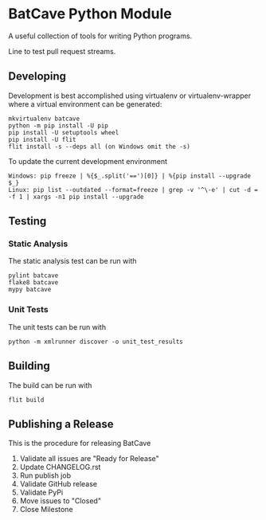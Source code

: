 # BatCave Python Module

A useful collection of tools for writing Python programs.

Line to test pull request streams.

## Developing

Development is best accomplished using virtualenv or virtualenv-wrapper where a virtual environment can be generated:

    mkvirtualenv batcave
    python -m pip install -U pip
    pip install -U setuptools wheel
    pip install -U flit
    flit install -s --deps all (on Windows omit the -s)

To update the current development environment

    Windows: pip freeze | %{$_.split('==')[0]} | %{pip install --upgrade $_}
    Linux: pip list --outdated --format=freeze | grep -v '^\-e' | cut -d = -f 1 | xargs -n1 pip install --upgrade

## Testing

### Static Analysis

The static analysis test can be run with

    pylint batcave
    flake8 batcave
    mypy batcave

### Unit Tests

The unit tests can be run with

    python -m xmlrunner discover -o unit_test_results

## Building

The build can be run with

    flit build

## Publishing a Release

This is the procedure for releasing BatCave

1. Validate all issues are "Ready for Release"
1. Update CHANGELOG.rst
1. Run publish job
1. Validate GitHub release
1. Validate PyPi
1. Move issues to "Closed"
1. Close Milestone

<!--- cSpell:ignore virtualenv mkvirtualenv batcave stest mypy xmlrunner utest -->
